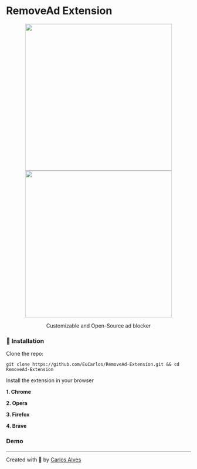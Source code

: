 # RemoveAd Extension 

<div align="center">
<img width="400px" src="../../.github/logo_light.png#gh-light-mode-only">
<img width="400px" src="../../.github/logo_dark.png#gh-dark-mode-only">

Customizable and Open-Source ad blocker</div>

### 🔧 Installation

Clone the repo:

    git clone https://github.com/EuCarlos/RemoveAd-Extension.git && cd RemoveAd-Extension

Install the extension in your browser

**1. Chrome**

**2. Opera**

**3. Firefox**

**4. Brave**

### Demo

<hr>

Created with 💜 by [Carlos Alves](https://github.com/eucarlos/)